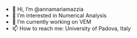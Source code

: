 - 👋 Hi, I’m @annamariamazzia
- 👀 I’m interested in Numerical Analysis
- 🌱 I’m currently working on VEM
- 📫 How to reach me: University of Padova, Italy

<!---
annamariamazzia/annamariamazzia is a ✨ special ✨ repository because its `README.md` (this file) appears on your GitHub profile.
You can click the Preview link to take a look at your changes.
--->
